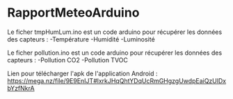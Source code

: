 # RapportMeteoArduino

Le ficher tmpHumLum.ino est un code arduino pour récupérer les données des capteurs :
-Température
-Humidité
-Luminosité

Le ficher pollution.ino est un code arduino pour récupérer les données des capteurs :
-Pollution CO2
-Pollution TVOC

Lien pour télécharger l'apk de l'application Android :
https://mega.nz/file/9E9EnIJT#lxrkJHqQhtYDqUcRmGHgzgUwdpEaiQzUlDxbYzfNkrA
